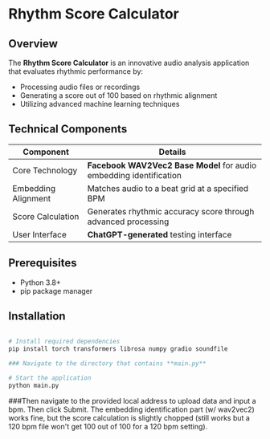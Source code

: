 # Rhythm Score Calculator

## Overview
The **Rhythm Score Calculator** is an innovative audio analysis application that evaluates rhythmic performance by:
- Processing audio files or recordings
- Generating a score out of 100 based on rhythmic alignment
- Utilizing advanced machine learning techniques

## Technical Components
| Component | Details |
|-----------|---------|
| Core Technology | **Facebook WAV2Vec2 Base Model** for audio embedding identification |
| Embedding Alignment | Matches audio to a beat grid at a specified BPM |
| Score Calculation | Generates rhythmic accuracy score through advanced processing |
| User Interface | **ChatGPT-generated** testing interface |

## Prerequisites
- Python 3.8+
- pip package manager

## Installation
```bash

# Install required dependencies
pip install torch transformers librosa numpy gradio soundfile

### Navigate to the directory that contains **main.py**

# Start the application
python main.py
```

###Then navigate to the provided local address to upload data and input a bpm. Then click Submit. The embedding identification part (w/ wav2vec2) works fine, but the score calculation is slightly chopped (still works but a 120 bpm file won't get 100 out of 100 for a 120 bpm setting).

